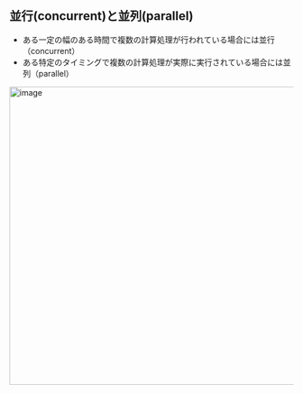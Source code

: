 ## 並行(concurrent)と並列(parallel)
- ある一定の幅のある時間で複数の計算処理が行われている場合には並行（concurrent）
- ある特定のタイミングで複数の計算処理が実際に実行されている場合には並列（parallel）
<img width="529" alt="image" src="https://github.com/tetsuyaohira/til/assets/17217423/fb6591c4-ad06-4e92-bc4e-8845e818380d">
